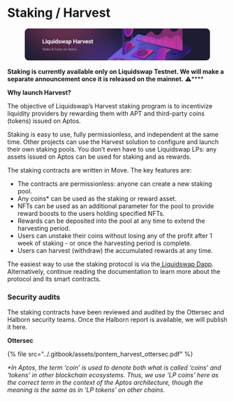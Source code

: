# Staking / Harvest

<figure><img src="../.gitbook/assets/image.png" alt=""><figcaption></figcaption></figure>

**Staking is currently available only on Liquidswap Testnet. We will make a separate announcement once it is released on the mainnet.** :warning:****

**Why launch Harvest?**

The objective of Liquidswap’s Harvest staking program is to incentivize liquidity providers by rewarding them with APT and third-party coins (tokens) issued on Aptos.&#x20;

Staking is easy to use, fully permissionless, and independent at the same time. Other projects can use the Harvest solution to configure and launch their own staking pools. You don’t even have to use Liquidswap LPs: any assets issued on Aptos can be used for staking and as rewards.

The staking contracts are written in Move. The key features are:

* The contracts are permissionless: anyone can create a new staking pool.
* Any coins\* can be used as the staking or reward asset.
* NFTs can be used as an additional parameter for the pool to provide reward boosts to the users holding specified NFTs.
* Rewards can be deposited into the pool at any time to extend the harvesting period.
* Users can unstake their coins without losing any of the profit after 1 week of staking - or once the harvesting period is complete.
* Users can harvest (withdraw) the accumulated rewards at any time.

The easiest way to use the staking protocol is via the[ Liquidswap Dapp](https://liquidswap.com/). Alternatively, continue reading the documentation to learn more about the protocol and its smart contracts.

### Security audits

The staking contracts have been reviewed and audited by the Ottersec and Halborn security teams. Once the Halborn report is available, we will publish it here.

**Ottersec**

{% file src="../.gitbook/assets/pontem_harvest_ottersec.pdf" %}

_\*In Aptos, the term ‘coin’ is used to denote both what is called ‘coins’ and ‘tokens’ in other blockchain ecosystems. Thus, we use ‘LP coins’ here as the correct term in the context of the Aptos architecture, though the meaning is the same as in ‘LP tokens’ on other chains._
